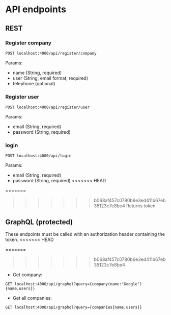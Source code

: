 # API endpoints

## REST
### Register company
```
POST localhost:4000/api/register/company
```
Params:
- name (String, required)
- user (String, email format, required)
- telephone (optional)

### Register user
```
POST localhost:4000/api/register/user
```
Params:
- email (String, required)
- password (String, required)

### login
```
POST localhost:4000/api/login
```
Params:
- email (String, required)
- password (String, required)
<<<<<<< HEAD

=======
>>>>>>> b068af457c0780b6e3ed411b67eb35123c7e8be4
Returns token

## GraphQL (protected)
 These endpoints must be called with an authorization header containing the token.
<<<<<<< HEAD

=======
 
>>>>>>> b068af457c0780b6e3ed411b67eb35123c7e8be4
- Get company:
```
GET localhost:4000/api/graphql?query={company(name:"Google"){name,users}}
```

- Get all companies:
```
GET localhost:4000/api/graphql?query={companies{name,users}}
```
